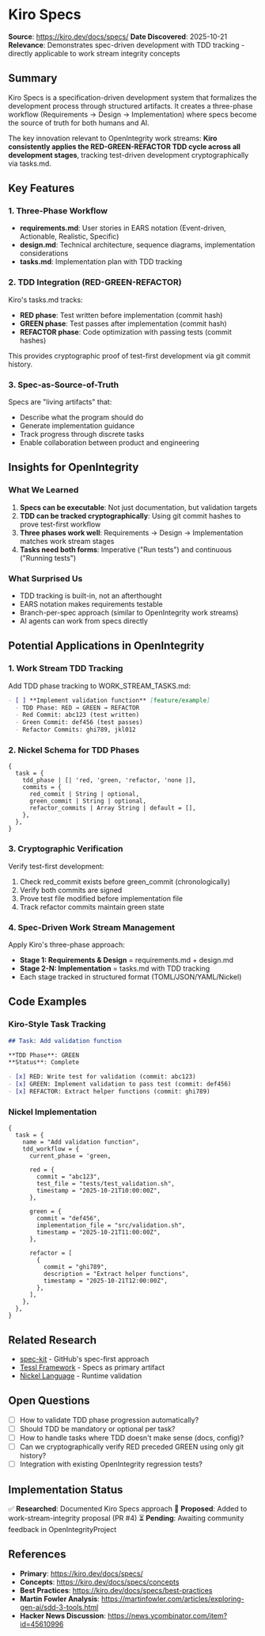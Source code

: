 # Kiro Specs

**Source**: https://kiro.dev/docs/specs/
**Date Discovered**: 2025-10-21
**Relevance**: Demonstrates spec-driven development with TDD tracking - directly applicable to work stream integrity concepts

## Summary

Kiro Specs is a specification-driven development system that formalizes the development process through structured artifacts. It creates a three-phase workflow (Requirements → Design → Implementation) where specs become the source of truth for both humans and AI.

The key innovation relevant to OpenIntegrity work streams: **Kiro consistently applies the RED-GREEN-REFACTOR TDD cycle across all development stages**, tracking test-driven development cryptographically via tasks.md.

## Key Features

### 1. Three-Phase Workflow

- **requirements.md**: User stories in EARS notation (Event-driven, Actionable, Realistic, Specific)
- **design.md**: Technical architecture, sequence diagrams, implementation considerations
- **tasks.md**: Implementation plan with TDD tracking

### 2. TDD Integration (RED-GREEN-REFACTOR)

Kiro's tasks.md tracks:
- **RED phase**: Test written before implementation (commit hash)
- **GREEN phase**: Test passes after implementation (commit hash)
- **REFACTOR phase**: Code optimization with passing tests (commit hashes)

This provides cryptographic proof of test-first development via git commit history.

### 3. Spec-as-Source-of-Truth

Specs are "living artifacts" that:
- Describe what the program should do
- Generate implementation guidance
- Track progress through discrete tasks
- Enable collaboration between product and engineering

## Insights for OpenIntegrity

### What We Learned

1. **Specs can be executable**: Not just documentation, but validation targets
2. **TDD can be tracked cryptographically**: Using git commit hashes to prove test-first workflow
3. **Three phases work well**: Requirements → Design → Implementation matches work stream stages
4. **Tasks need both forms**: Imperative ("Run tests") and continuous ("Running tests")

### What Surprised Us

- TDD tracking is built-in, not an afterthought
- EARS notation makes requirements testable
- Branch-per-spec approach (similar to OpenIntegrity work streams)
- AI agents can work from specs directly

## Potential Applications in OpenIntegrity

### 1. Work Stream TDD Tracking

Add TDD phase tracking to WORK_STREAM_TASKS.md:

```markdown
- [ ] **Implement validation function** [feature/example]
  - TDD Phase: RED → GREEN → REFACTOR
  - Red Commit: abc123 (test written)
  - Green Commit: def456 (test passes)
  - Refactor Commits: ghi789, jkl012
```

### 2. Nickel Schema for TDD Phases

```nickel
{
  task = {
    tdd_phase | [| 'red, 'green, 'refactor, 'none |],
    commits = {
      red_commit | String | optional,
      green_commit | String | optional,
      refactor_commits | Array String | default = [],
    },
  },
}
```

### 3. Cryptographic Verification

Verify test-first development:
1. Check red_commit exists before green_commit (chronologically)
2. Verify both commits are signed
3. Prove test file modified before implementation file
4. Track refactor commits maintain green state

### 4. Spec-Driven Work Stream Management

Apply Kiro's three-phase approach:
- **Stage 1: Requirements & Design** = requirements.md + design.md
- **Stage 2-N: Implementation** = tasks.md with TDD tracking
- Each stage tracked in structured format (TOML/JSON/YAML/Nickel)

## Code Examples

### Kiro-Style Task Tracking

```markdown
## Task: Add validation function

**TDD Phase**: GREEN
**Status**: Complete

- [x] RED: Write test for validation (commit: abc123)
- [x] GREEN: Implement validation to pass test (commit: def456)
- [x] REFACTOR: Extract helper functions (commit: ghi789)
```

### Nickel Implementation

```nickel
{
  task = {
    name = "Add validation function",
    tdd_workflow = {
      current_phase = 'green,

      red = {
        commit = "abc123",
        test_file = "tests/test_validation.sh",
        timestamp = "2025-10-21T10:00:00Z",
      },

      green = {
        commit = "def456",
        implementation_file = "src/validation.sh",
        timestamp = "2025-10-21T11:00:00Z",
      },

      refactor = [
        {
          commit = "ghi789",
          description = "Extract helper functions",
          timestamp = "2025-10-21T12:00:00Z",
        },
      ],
    },
  },
}
```

## Related Research

- [spec-kit](../spec-driven-development/spec-kit.md) - GitHub's spec-first approach
- [Tessl Framework](../spec-driven-development/tessl.md) - Specs as primary artifact
- [Nickel Language](../nickel-language/contracts.md) - Runtime validation

## Open Questions

- [ ] How to validate TDD phase progression automatically?
- [ ] Should TDD be mandatory or optional per task?
- [ ] How to handle tasks where TDD doesn't make sense (docs, config)?
- [ ] Can we cryptographically verify RED preceded GREEN using only git history?
- [ ] Integration with existing OpenIntegrity regression tests?

## Implementation Status

✅ **Researched**: Documented Kiro Specs approach
🔄 **Proposed**: Added to work-stream-integrity proposal (PR #4)
⏳ **Pending**: Awaiting community feedback in OpenIntegrityProject

## References

- **Primary**: https://kiro.dev/docs/specs/
- **Concepts**: https://kiro.dev/docs/specs/concepts
- **Best Practices**: https://kiro.dev/docs/specs/best-practices
- **Martin Fowler Analysis**: https://martinfowler.com/articles/exploring-gen-ai/sdd-3-tools.html
- **Hacker News Discussion**: https://news.ycombinator.com/item?id=45610996
